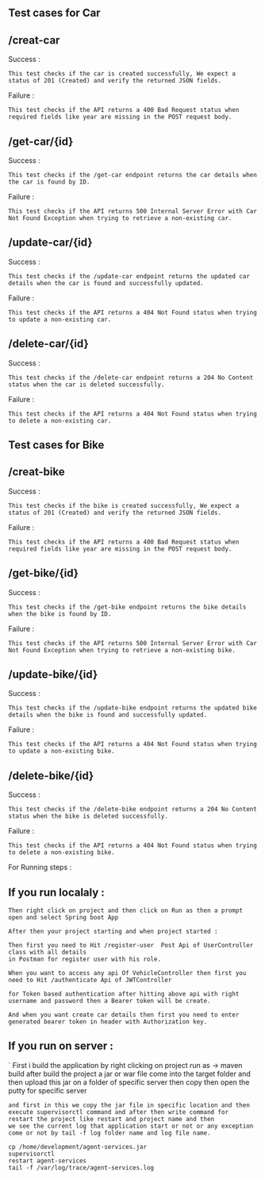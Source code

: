 Test cases for Car
------------------- 

/creat-car
-----------

Success :

	This test checks if the car is created successfully, We expect a status of 201 (Created) and verify the returned JSON fields.

Failure :

	This test checks if the API returns a 400 Bad Request status when required fields like year are missing in the POST request body.

/get-car/{id}
-------------

Success :

	This test checks if the /get-car endpoint returns the car details when the car is found by ID.

Failure :

	This test checks if the API returns 500 Internal Server Error with Car Not Found Exception when trying to retrieve a non-existing car.

/update-car/{id}
----------------

Success :

	This test checks if the /update-car endpoint returns the updated car details when the car is found and successfully updated.

Failure :

	This test checks if the API returns a 404 Not Found status when trying to update a non-existing car.

/delete-car/{id}
-----------------

Success :

	This test checks if the /delete-car endpoint returns a 204 No Content status when the car is deleted successfully.

Failure :

	This test checks if the API returns a 404 Not Found status when trying to delete a non-existing car.


Test cases for Bike
--------------------

/creat-bike
------------

Success :

	This test checks if the bike is created successfully, We expect a status of 201 (Created) and verify the returned JSON fields.

Failure : 

	This test checks if the API returns a 400 Bad Request status when required fields like year are missing in the POST request body.

/get-bike/{id}
--------------

Success :

	This test checks if the /get-bike endpoint returns the bike details when the bike is found by ID.

Failure :

	This test checks if the API returns 500 Internal Server Error with Car Not Found Exception when trying to retrieve a non-existing bike.

/update-bike/{id}
------------------

Success :

	This test checks if the /update-bike endpoint returns the updated bike details when the bike is found and successfully updated.

Failure :

	This test checks if the API returns a 404 Not Found status when trying to update a non-existing bike.

/delete-bike/{id}
------------------

Success :

	This test checks if the /delete-bike endpoint returns a 204 No Content status when the bike is deleted successfully.

Failure :

	This test checks if the API returns a 404 Not Found status when trying to delete a non-existing bike.




For Running steps : 

If you run localaly :
----------------------

	Then right click on project and then click on Run as then a prompt open and select Spring boot App

	After then your project starting and when project started :

	Then first you need to Hit /register-user  Post Api of UserController class with all details
	in Postman for register user with his role.

	When you want to access any api Of VehicleController then first you need to Hit /authenticate Api of JWTController

	for Token based authentication after hitting above api with right username and password then a Bearer token will be create.

	And when you want create car details then first you need to enter generated bearer token in header with Authorization key. 


If you run on server :
----------------------

`   First i build the application by right clicking on project run as -> maven build  after build the project a jar or war file come
	into the target folder and then upload this jar on a folder of specific server then copy then open the putty for specific server

	and first in this we copy the jar file in specific location and then execute supervisorctl command and after then write command for
	restart the project like restart and project name and then 
	we see the current log that application start or not or any exception come or not by tail -f log folder name and log file name.
	
	cp /home/development/agent-services.jar 
	supervisorctl
	restart agent-services
	tail -f /var/log/trace/agent-services.log


 
